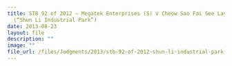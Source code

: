 ```yaml
---
title: STB 92 of 2012 – Megatek Enterprises (S) v Cheow Sao Fai See Lay Yong
  (“Shun Li Industrial Park”)
date: 2013-08-23
layout: file
description: ""
image: ""
file_url: /files/Judgments/2013/stb-92-of-2012-shun-li-industrial-park.pdf
---
```

